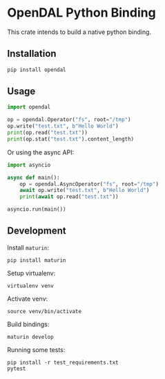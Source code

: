 # OpenDAL Python Binding

This crate intends to build a native python binding.

## Installation

```bash
pip install opendal
```

## Usage

```python
import opendal

op = opendal.Operator("fs", root="/tmp")
op.write("test.txt", b"Hello World")
print(op.read("test.txt"))
print(op.stat("test.txt").content_length)
```

Or using the async API:

```python
import asyncio

async def main():
    op = opendal.AsyncOperator("fs", root="/tmp")
    await op.write("test.txt", b"Hello World")
    print(await op.read("test.txt"))

asyncio.run(main())
```

## Development

Install `maturin`:

```shell
pip install maturin
```

Setup virtualenv:

```shell
virtualenv venv
```

Activate venv:

```shell
source venv/bin/activate
````

Build bindings:

```shell
maturin develop
```

Running some tests:

```shell
pip install -r test_requirements.txt
pytest
```
